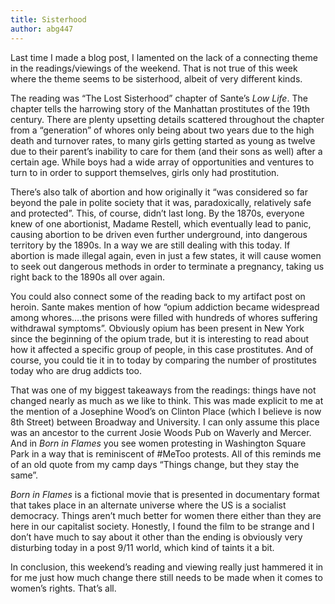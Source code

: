 ```yaml
---
title: Sisterhood
author: abg447
---
```

Last time I made a blog post, I lamented on the lack of a connecting theme in the readings/viewings of the weekend. That is not true of this week where the theme seems to be sisterhood, albeit of very different kinds.

The reading was “The Lost Sisterhood” chapter of Sante’s _Low Life_. The chapter tells the harrowing story of the Manhattan prostitutes of the 19th century. There are plenty upsetting details scattered throughout the chapter from a “generation” of whores only being about two years due to the high death and turnover rates, to many girls getting started as young as twelve due to their parent’s inability to care for them (and their sons as well) after a certain age. While boys had a wide array of opportunities and ventures to turn to in order to support themselves, girls only had prostitution.

There’s also talk of abortion and how originally it “was considered so far beyond the pale in polite society that it was, paradoxically, relatively safe and protected”. This, of course, didn’t last long. By the 1870s, everyone knew of one abortionist, Madame Restell, which eventually lead to panic, causing abortion to be driven even further underground, into dangerous territory by the 1890s. In a way we are still dealing with this today. If abortion is made illegal again, even in just a few states, it will cause women to seek out dangerous methods in order to terminate a pregnancy, taking us right back to the 1890s all over again.

You could also connect some of the reading back to my artifact post on heroin. Sante makes mention of how “opium addiction became widespread among whores….the prisons were filled with hundreds of whores suffering withdrawal symptoms”. Obviously opium has been present in New York since the beginning of the opium trade, but it is interesting to read about how it affected a specific group of people, in this case prostitutes. And of course, you could tie it in to today by comparing the number of prostitutes today who are drug addicts too.

That was one of my biggest takeaways from the readings: things have not changed nearly as much as we like to think. This was made explicit to me at the mention of a Josephine Wood’s on Clinton Place (which I believe is now 8th Street) between Broadway and University. I can only assume this place was an ancestor to the current Josie Woods Pub on Waverly and Mercer. And in _Born in Flames_ you see women protesting in Washington Square Park in a way that is reminiscent of #MeToo protests. All of this reminds me of an old quote from my camp days “Things change, but they stay the same”.

_Born in Flames_ is a fictional movie that is presented in documentary format that takes place in an alternate universe where the US is a socialist democracy. Things aren’t much better for women there either than they are here in our capitalist society. Honestly, I found the film to be strange and I don’t have much to say about it other than the ending is obviously very disturbing today in a post 9/11 world, which kind of taints it a bit. 

In conclusion, this weekend’s reading and viewing really just hammered it in for me just how much change there still needs to be made when it comes to women’s rights. That’s all.
